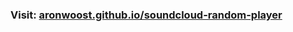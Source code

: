 ### Visit: [aronwoost.github.io/soundcloud-random-player](http://aronwoost.github.io/soundcloud-random-player)